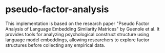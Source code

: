 # pseudo-factor-analysis
This implementation is based on the research paper "Pseudo Factor Analysis of Language Embedding Similarity Matrices" by Guenole et al. It provides tools for analyzing psychological construct structure using language model embeddings, allowing researchers to explore factor structures before collecting any empirical data.
